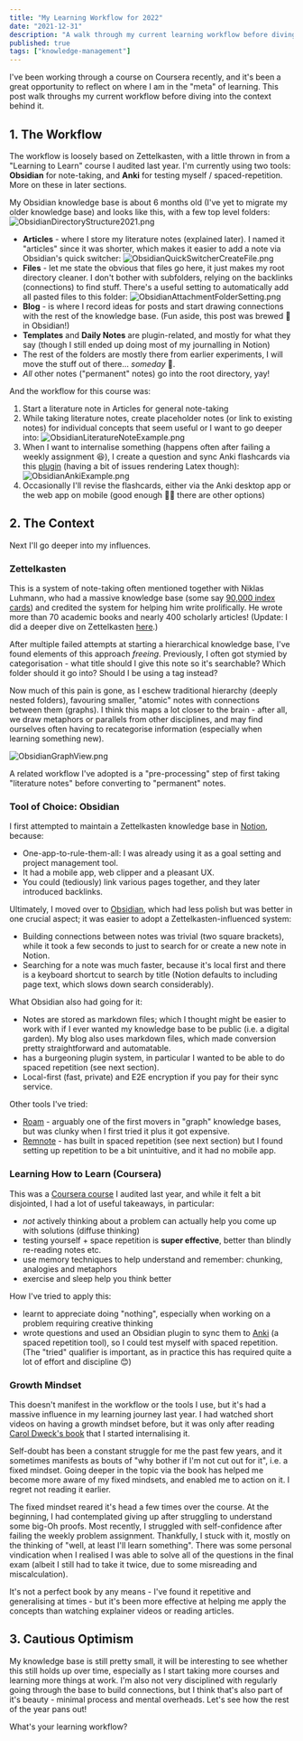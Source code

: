 ```yaml
---
title: "My Learning Workflow for 2022"
date: "2021-12-31"
description: "A walk through my current learning workflow before diving into the thinking and frameworks behind it."
published: true
tags: ["knowledge-management"]
---
```


I've been working through a course on Coursera recently, and it's been a great opportunity to reflect on where I am in the "meta" of learning. This post walk throughs my current workflow before diving into the context behind it.

## 1. The Workflow
The workflow is loosely based on Zettelkasten, with a little thrown in from a "Learning to Learn" course I audited last year. I'm currently using two tools: **Obsidian** for note-taking, and **Anki** for testing myself / spaced-repetition. More on these in later sections.

My Obsidian knowledge base is about 6 months old (I've yet to migrate my older knowledge base) and looks like this, with a few top level folders:
	![ObsidianDirectoryStructure2021.png](./ObsidianDirectoryStructure2021.png)
- **Articles** - where I store my literature notes (explained later). I named it "articles" since it was shorter, which makes it easier to add a note via Obsidian's quick switcher:
	![ObsidianQuickSwitcherCreateFile.png](./ObsidianQuickSwitcherCreateFile.png)
- **Files** - let me state the obvious that files go here, it just makes my root directory cleaner. I don't bother with subfolders, relying on the backlinks (connections) to find stuff. There's a useful setting to automatically add all pasted files to this folder:
	![ObsidianAttachmentFolderSetting.png](./ObsidianAttachmentFolderSetting.png)
- **Blog** - is where I record ideas for posts and start drawing connections with the rest of the knowledge base. (Fun aside, this post was brewed 🍺 in Obsidian!)
- **Templates** and **Daily Notes** are plugin-related, and mostly for what they say (though I still ended up doing most of my journalling in Notion)
- The rest of the folders are mostly there from earlier experiments, I will move the stuff out of there... _someday_ 🏃.
- _All_ other notes ("permanent" notes) go into the root directory, yay!

And the workflow for this course was:
1. Start a literature note in Articles for general note-taking
2. While taking literature notes, create placeholder notes (or link to existing notes) for individual concepts that seem useful or I want to go deeper into:
	![ObsidianLiteratureNoteExample.png](./ObsidianLiteratureNoteExample.png)
3. When I want to internalise something (happens often after failing a weekly assignment 😆), I create a question and sync Anki flashcards via this [plugin](https://github.com/debanjandhar12/Obsidian-Anki-Sync) (having a bit of issues rendering Latex though):
	![ObsidianAnkiExample.png](./ObsidianAnkiExample.png)
4. Occasionally I'll revise the flashcards, either via the Anki desktop app or the web app on mobile (good enough 🤷‍♂️ there are other options)

## 2. The Context
Next I'll go deeper into my influences.

### Zettelkasten
This is a system of note-taking often mentioned together with Niklas Luhmann, who had a massive knowledge base (some say [90,000 index cards](<https://en.wikipedia.org/wiki/Niklas_Luhmann#Note-taking_system_(Zettelkasten)>)) and credited the system for helping him write prolifically. He wrote more than 70 academic books and nearly 400 scholarly articles! (Update: I did a deeper dive on Zettelkasten [here](https://wasabigeek.com/blog/zettelkasten-and-how-to-take-smart-notes/).)

After multiple failed attempts at starting a hierarchical knowledge base, I've found elements of this approach _freeing_. Previously, I often got stymied by categorisation - what title should I give this note so it's searchable? Which folder should it go into? Should I be using a tag instead?

Now much of this pain is gone, as I eschew traditional hierarchy (deeply nested folders), favouring smaller, "atomic" notes with connections between them (graphs). I think this maps a lot closer to the brain - after all, we draw metaphors or parallels from other disciplines, and may find ourselves often having to recategorise information (especially when learning something new).

![ObsidianGraphView.png](./ObsidianGraphView.png)

A related workflow I've adopted is a "pre-processing" step of first taking "literature notes" before converting to "permanent" notes.

### Tool of Choice: Obsidian
I first attempted to maintain a Zettelkasten knowledge base in [Notion](https://www.notion.com), because:
- One-app-to-rule-them-all: I was already using it as a goal setting and project management tool.
- It had a mobile app, web clipper and a pleasant UX.
- You could (tediously) link various pages together, and they later introduced backlinks.

Ultimately, I moved over to [Obsidian](https://obsidian.md/), which had less polish but was better in one crucial aspect; it was easier to adopt a Zettelkasten-influenced system:
- Building connections between notes was trivial (two square brackets), while it took a few seconds to just to search for or create a new note in Notion.
- Searching for a note was much faster, because it's local first and there is a keyboard shortcut to search by title (Notion defaults to including page text, which slows down search considerably).

What Obsidian also had going for it:
- Notes are stored as markdown files; which I thought might be easier to work with if I ever wanted my knowledge base to be public (i.e. a digital garden). My blog also uses markdown files, which made conversion pretty straightforward and automatable.
- has a burgeoning plugin system, in particular I wanted to be able to do spaced repetition (see next section).
- Local-first (fast, private) and E2E encryption if you pay for their sync service.

Other tools I've tried:
- [Roam](https://roamresearch.com/) - arguably one of the first movers in "graph" knowledge bases, but was clunky when I first tried it plus it got expensive.
- [Remnote](https://www.remnote.com/) - has built in spaced repetition (see next section) but I found setting up repetition to be a bit unintuitive, and it had no mobile app.

### Learning How to Learn (Coursera)
This was a [Coursera course](https://www.coursera.org/learn/learning-how-to-learn) I audited last year, and while it felt a bit disjointed, I had a lot of useful takeaways, in particular:
- _not_ actively thinking about a problem can actually help you come up with solutions (diffuse thinking)
- testing yourself + space repetition is **super effective**, better than blindly re-reading notes etc.
- use memory techniques to help understand and remember: chunking, analogies and metaphors
- exercise and sleep help you think better

How I've tried to apply this:
- learnt to appreciate doing "nothing", especially when working on a problem requiring creative thinking
- wrote questions and used an Obsidian plugin to sync them to [Anki](https://apps.ankiweb.net/) (a spaced repetition tool), so I could test myself with spaced repetition. (The "tried" qualifier is important, as in practice this has required quite a lot of effort and discipline 😊)


### Growth Mindset
This doesn't manifest in the workflow or the tools I use, but it's had a massive influence in my learning journey last year. I had watched short videos on having a growth mindset before, but it was only after reading [Carol Dweck's book](https://play.google.com/store/books/details/Mindset_The_New_Psychology_of_Success?id=fdjqz0TPL2wC) that I started internalising it.

Self-doubt has been a constant struggle for me the past few years, and it sometimes manifests as bouts of "why bother if I'm not cut out for it", i.e. a fixed mindset. Going deeper in the topic via the book has helped me become more aware of my fixed mindsets, and enabled me to action on it. I regret not reading it earlier.

The fixed mindset reared it's head a few times over the course. At the beginning, I had contemplated giving up after struggling to understand some big-Oh proofs. Most recently, I struggled with self-confidence after failing the weekly problem assignment. Thankfully, I stuck with it, mostly on the thinking of "well, at least I'll learn something". There was some personal vindication when I realised I was able to solve all of the questions in the final exam (albeit I still had to take it twice, due to some misreading and miscalculation).

It's not a perfect book by any means - I've found it repetitive and generalising at times - but it's been more effective at helping me apply the concepts than watching explainer videos or reading articles.


## 3. Cautious Optimism
My knowledge base is still pretty small, it will be interesting to see whether this still holds up over time, especially as I start taking more courses and learning more things at work. I'm also not very disciplined with regularly going through the base to build connections, but I think that's also part of it's beauty - minimal process and mental overheads. Let's see how the rest of the year pans out!

What's your learning workflow?


